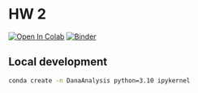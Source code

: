 # HW 2

[![Open In Colab](https://colab.research.google.com/assets/colab-badge.svg)](https://colab.research.google.com/github/unrndm/DataAnalysis/blob/main/HW2/Report.ipynb)
[![Binder](https://mybinder.org/badge_logo.svg)](https://mybinder.org/v2/gh/unrndm/DataAnalysis/main?labpath=HW2%2FReport.ipynb)

## Local development
```sh
conda create -n DanaAnalysis python=3.10 ipykernel
```
